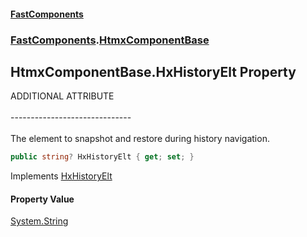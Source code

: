 #### [FastComponents](FastComponents.md 'FastComponents')
### [FastComponents](FastComponents.md 'FastComponents').[HtmxComponentBase](FastComponents.HtmxComponentBase.md 'FastComponents.HtmxComponentBase')

## HtmxComponentBase.HxHistoryElt Property

ADDITIONAL ATTRIBUTE<br/>  
------------------------------<br/>  
The element to snapshot and restore during history navigation.

```csharp
public string? HxHistoryElt { get; set; }
```

Implements [HxHistoryElt](FastComponents.IHxAdditionalAttributes.HxHistoryElt.md 'FastComponents.IHxAdditionalAttributes.HxHistoryElt')

#### Property Value
[System.String](https://docs.microsoft.com/en-us/dotnet/api/System.String 'System.String')